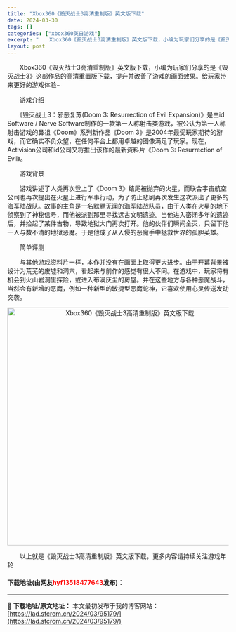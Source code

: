 ```yaml
---
title: "Xbox360《毁灭战士3高清重制版》英文版下载"
date: 2024-03-30
tags: []
categories: ["xbox360英日游戏"]
excerpt: "　　Xbox360《毁灭战士3高清重制版》英文版下载，小编为玩家们分享的是《毁灭战士3》这部作品的高清重置版下载，提升并改善了游戏的画面效果。给玩家带来更好的游戏体验~ 　　游戏介绍 　　《毁灭战士3：邪恶复苏(Doom 3: Resurrection of Evil Expansion)》是由id&hellip;"
layout: post
---
```


 <p>　　Xbox360《毁灭战士3高清重制版》英文版下载，小编为玩家们分享的是《毁灭战士3》这部作品的高清重置版下载，提升并改善了游戏的画面效果。给玩家带来更好的游戏体验~</p> <p>　　游戏介绍</p> <p>　　《毁灭战士3：邪恶复苏(Doom 3: Resurrection of Evil Expansion)》是由id Software / Nerve Software制作的一款第一人称射击类游戏，被公认为第一人称射击游戏的鼻祖《Doom》系列新作品《Doom 3》是2004年最受玩家期待的游戏，而它确实不负众望，在任何平台上都用卓越的图像满足了玩家。现在，Activision公司和id公司又将推出该作的最新资料片《Doom 3: Resurrection of Evil》。</p> <p>　　游戏背景</p> <p>　　游戏讲述了人类再次登上了《Doom 3》结尾被抛弃的火星，而联合宇宙航空公司也再次提出在火星上进行军事行动，为了防止悲剧再次发生这次派出了更多的海军陆战队。故事的主角是一名默默无闻的海军陆战队员，由于人类在火星的地下侦察到了神秘信号，而他被派到那里寻找远古文明遗迹。当他进入密闭多年的遗迹后，并捡起了某件古物，导致地狱大门再次打开。他的伙伴们瞬间全灭，只留下他一人与数不清的地狱恶魔。于是他成了从入侵的恶魔手中拯救世界的孤胆英雄。</p> <p>　　简单评测</p> <p>　　与其他游戏资料片一样，本作并没有在画面上取得更大进步。由于开幕背景被设计为荒芜的废墟和洞穴，看起来与前作的感觉有很大不同。在游戏中，玩家将有机会到火山岩洞里探险，或进入布满灰尘的房屋。并在这些地方与各种恶魔战斗，当然会有新增的恶魔，例如一种新型的敏捷型恶魔蛇神，它喜欢使用心灵传送发动突袭。</p> <p align="center"><img align="" border="0" src="https://lad.sfcrom.cn/wp-content/uploads/2024/03/20240330_6607d4c73f106.jpg" width="542" alt="Xbox360《毁灭战士3高清重制版》英文版下载" /></p> <p>　　以上就是《毁灭战士3高清重制版》英文版下载，更多内容请持续关注游戏年轮</p> <p><h4>下载地址(由网友<font color="red">hyf13518477643</font>发布)：</h4></p> 

---
📖 **下载地址/原文地址：** 本文最初发布于我的博客网站：[https://lad.sfcrom.cn/2024/03/95179/](https://lad.sfcrom.cn/2024/03/95179/)
